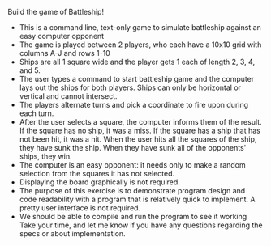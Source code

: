 Build the game of Battleship!

- This is a command line, text-only game to simulate battleship against an easy computer opponent
- The game is played between 2 players, who each have a 10x10 grid with columns A-J and rows 1-10
- Ships are all 1 square wide and the player gets 1 each of length 2, 3, 4, and 5.
- The user types a command to start battleship game and the computer lays out the ships for both players. Ships can only be horizontal or vertical and cannot intersect.
- The players alternate turns and pick a coordinate to fire upon during each turn.
- After the user selects a square, the computer informs them of the result. If the square has no ship, it was a miss. If the square has a ship that has not been hit, it was a hit. When the user hits all the squares of the ship, they have sunk the ship. When they have sunk all of the opponents' ships, they win.
- The computer is an easy opponent: it needs only to make a random selection from the squares it has not selected.
- Displaying the board graphically is not required.
- The purpose of this exercise is to demonstrate program design and code readability with a program that is relatively quick to implement. A pretty user interface is not required.
- We should be able to compile and run the program to see it working
  Take your time, and let me know if you have any questions regarding the specs or about implementation.
